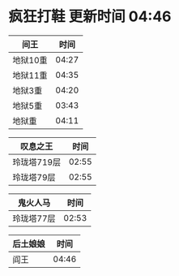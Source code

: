 # 疯狂打鞋 更新时间 04:46

| 间王   | 时间    |
|--------|-------|
| 地狱10重 | 04:27 |
| 地狱11重 | 04:35 |
| 地狱3重 | 04:20 |
| 地狱5重 | 03:43 |
| 地狱重 | 04:11 |

| 叹息之王   | 时间    |
|--------|-------|
| 玲珑塔719层 | 02:55 |
| 玲珑塔79层 | 02:55 |

| 鬼火人马   | 时间    |
|--------|-------|
| 玲珑塔77层 | 02:53 |

| 后土娘娘   | 时间    |
|--------|-------|
| 阎王 | 04:46 |